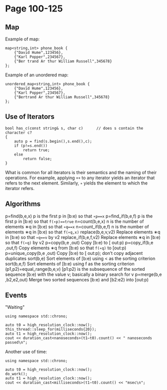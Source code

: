 # Page 100-125

## Map

Example of map:

    map<string,int> phone_book {
        {"David Hume",123456},
        {"Karl Popper",234567},
        {"Ber trand Ar thur William Russell",345678}
    };

Example of an unordered map:

    unordered_map<string,int> phone_book {
        {"David Hume",123456},
        {"Karl Popper",234567},
        {"Bertrand Ar thur William Russell",345678}
    };

## Use of Iterators

    bool has_c(const string& s, char c)      // does s contain the character c?
    {
        auto p = find(s.begin(),s.end(),c);
        if (p!=s.end())
            return true;
        else
            return false;
    }

What is common for all iterators is their semantics and the naming of their operations. For example, applying `++` to any iterator yields an iterator that refers to the next element. Similarly, `∗` yields the element to which the iterator refers.

## Algorithms

p=find(b,e,x) p is the first p in [b:e) so that `∗p==x`
p=find_if(b,e,f) p is the first p in [b:e) so that `f(∗p)==true`
n=count(b,e,x) n is the number of elements ∗q in [b:e) so that `∗q==x`
n=count_if(b,e,f) n is the number of elements ∗q in [b:e) so that `f(∗q,x)`
replace(b,e,v,v2) Replace elements ∗q in [b:e) so that `∗q==v` by v2
replace_if(b,e,f,v2) Replace elements ∗q in [b:e) so that `f(∗q)` by v2
p=copy(b,e ,out) Copy [b:e) to [ out:p)
p=copy_if(b,e ,out,f) Copy elements ∗q from [b:e) so that `f(∗q)` to [out:p)
p=unique_copy(b,e ,out) Copy [b:e) to [ out:p); don’t copy adjacent duplicates
sort(b,e) Sort elements of [b:e) using < as the sorting criterion
sort(b,e,f) Sort elements of [b:e) using f as the sorting criterion
(p1,p2)=equal_range(b,e,v) [p1:p2) is the subsequence of the sorted sequence [b:e) with the value v; basically a binary search for v
p=merge(b,e ,b2,e2,out) Merge two sorted sequences [b:e) and [b2:e2) into [out:p)

## Events

"Waiting"

    using namespace std::chrono;

    auto t0 = high_resolution_clock::now();
    this_thread::sleep_for(milliseconds{20});
    auto t1 = high_resolution_clock::now();
    cout << duration_cast<nanoseconds>(t1−t0).count() << " nanoseconds passed\n";

Another use of time:

    using namespace std::chrono;

    auto t0 = high_resolution_clock::now();
    do_work();
    auto t1 = high_resolution_clock::now();
    cout << duration_cast<milliseconds>(t1−t0).count() << "msec\n";

